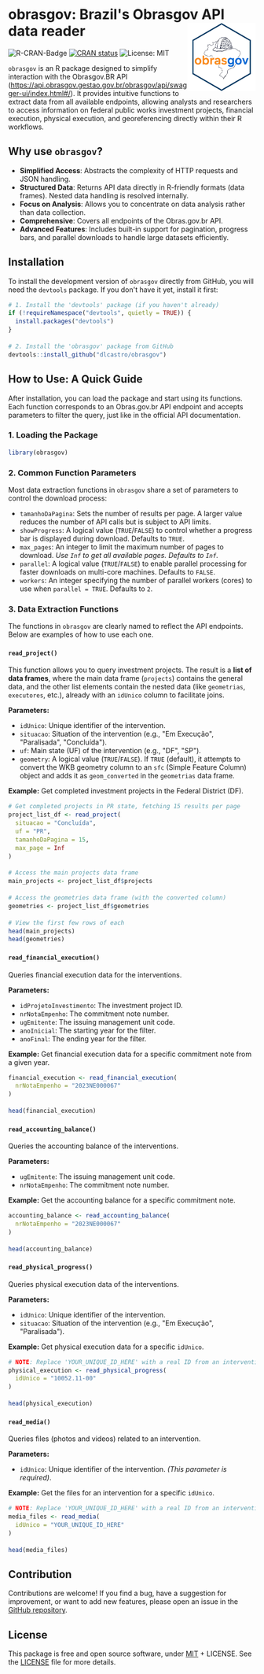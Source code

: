 # obrasgov: Brazil's Obrasgov API data reader <img src="obrasgov_logo_140.png" height="139" align="right"/>

![R-CRAN-Badge](https://img.shields.io/badge/R-4.0%2B-blue.svg) [![CRAN status](https://www.r-pkg.org/badges/version/obrasgov)](https://cran.r-project.org/package=obrasgov) ![License: MIT](https://img.shields.io/badge/License-MIT-orange)

`obrasgov` is an R package designed to simplify interaction with the Obrasgov.BR API (<https://api.obrasgov.gestao.gov.br/obrasgov/api/swagger-ui/index.html#/>). It provides intuitive functions to extract data from all available endpoints, allowing analysts and researchers to access information on federal public works investment projects, financial execution, physical execution, and georeferencing directly within their R workflows.

## Why use `obrasgov`?

* **Simplified Access**: Abstracts the complexity of HTTP requests and JSON handling.
* **Structured Data**: Returns API data directly in R-friendly formats (data frames). Nested data handling is resolved internally.
* **Focus on Analysis**: Allows you to concentrate on data analysis rather than data collection.
* **Comprehensive**: Covers all endpoints of the Obras.gov.br API.
* **Advanced Features**: Includes built-in support for pagination, progress bars, and parallel downloads to handle large datasets efficiently.

## Installation

To install the development version of `obrasgov` directly from GitHub, you will need the `devtools` package. If you don't have it yet, install it first:

```r
# 1. Install the 'devtools' package (if you haven't already)
if (!requireNamespace("devtools", quietly = TRUE)) {
  install.packages("devtools")
}

# 2. Install the 'obrasgov' package from GitHub
devtools::install_github("dlcastro/obrasgov")
```

## How to Use: A Quick Guide

After installation, you can load the package and start using its functions. Each function corresponds to an Obras.gov.br API endpoint and accepts parameters to filter the query, just like in the official API documentation.

### 1. Loading the Package

```r
library(obrasgov)
```

### 2. Common Function Parameters

Most data extraction functions in `obrasgov` share a set of parameters to control the download process:

* `tamanhoDaPagina`: Sets the number of results per page. A larger value reduces the number of API calls but is subject to API limits.
* `showProgress`: A logical value (`TRUE`/`FALSE`) to control whether a progress bar is displayed during download. Defaults to `TRUE`.
* `max_pages`: An integer to limit the maximum number of pages to download. *Use `Inf` to get all available pages. Defaults to `Inf`.*
* `parallel`: A logical value (`TRUE`/`FALSE`) to enable parallel processing for faster downloads on multi-core machines. Defaults to `FALSE`.
* `workers`: An integer specifying the number of parallel workers (cores) to use when `parallel = TRUE`. Defaults to `2`.

### 3. Data Extraction Functions

The functions in `obrasgov` are clearly named to reflect the API endpoints. Below are examples of how to use each one.

#### `read_project()`

This function allows you to query investment projects. The result is a **list of data frames**, where the main data frame (`projects`) contains the general data, and the other list elements contain the nested data (like `geometrias`, `executores`, etc.), already with an `idUnico` column to facilitate joins.

**Parameters:**

* `idUnico`: Unique identifier of the intervention.
* `situacao`: Situation of the intervention (e.g., "Em Execução", "Paralisada", "Concluída").
* `uf`: Main state (UF) of the intervention (e.g., "DF", "SP").
* `geometry`: A logical value (`TRUE`/`FALSE`). If `TRUE` (default), it attempts to convert the WKB geometry column to an `sfc` (Simple Feature Column) object and adds it as `geom_converted` in the `geometrias` data frame.

**Example:** Get completed investment projects in the Federal District (DF).

```r
# Get completed projects in PR state, fetching 15 results per page
project_list_df <- read_project(
  situacao = "Concluída",
  uf = "PR",
  tamanhoDaPagina = 15,
  max_page = Inf
)

# Access the main projects data frame
main_projects <- project_list_df$projects

# Access the geometries data frame (with the converted column)
geometries <- project_list_df$geometries

# View the first few rows of each
head(main_projects)
head(geometries)
```

#### `read_financial_execution()`

Queries financial execution data for the interventions.

**Parameters:**

* `idProjetoInvestimento`: The investment project ID.
* `nrNotaEmpenho`: The commitment note number.
* `ugEmitente`: The issuing management unit code.
* `anoInicial`: The starting year for the filter.
* `anoFinal`: The ending year for the filter.

**Example:** Get financial execution data for a specific commitment note from a given year.

```r
financial_execution <- read_financial_execution(
  nrNotaEmpenho = "2023NE000067"
)

head(financial_execution)
```

#### `read_accounting_balance()`

Queries the accounting balance of the interventions.

**Parameters:**

* `ugEmitente`: The issuing management unit code.
* `nrNotaEmpenho`: The commitment note number.

**Example:** Get the accounting balance for a specific commitment note.

```r
accounting_balance <- read_accounting_balance(
  nrNotaEmpenho = "2023NE000067"
)

head(accounting_balance)
```

#### `read_physical_progress()`

Queries physical execution data of the interventions.

**Parameters:**

* `idUnico`: Unique identifier of the intervention.
* `situacao`: Situation of the intervention (e.g., "Em Execução", "Paralisada").

**Example:** Get physical execution data for a specific `idUnico`.

```r
# NOTE: Replace 'YOUR_UNIQUE_ID_HERE' with a real ID from an intervention.
physical_execution <- read_physical_progress(
  idUnico = "10052.11-00"
)

head(physical_execution)
```

#### `read_media()`

Queries files (photos and videos) related to an intervention.

**Parameters:**

* `idUnico`: Unique identifier of the intervention. *(This parameter is required)*.

**Example:** Get the files for an intervention for a specific `idUnico`.

```r
# NOTE: Replace 'YOUR_UNIQUE_ID_HERE' with a real ID from an intervention.
media_files <- read_media(
  idUnico = "YOUR_UNIQUE_ID_HERE"
)

head(media_files)
```

## Contribution

Contributions are welcome! If you find a bug, have a suggestion for improvement, or want to add new features, please open an issue in the [GitHub repository](https://github.com/dlcastro/obrasgov).

## License

This package is free and open source software, under [MIT](https://opensource.org/license/mit) + LICENSE. See the [LICENSE](https://github.com/dlcastro/obrasgov/blob/main/LICENSE) file for more details.

